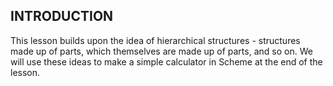 ## INTRODUCTION

This lesson builds upon the idea of hierarchical structures - structures made
up of parts, which themselves are made up of parts, and so on. We will use
these ideas to make a simple calculator in Scheme at the end of the lesson.

